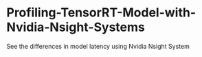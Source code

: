 # Profiling-TensorRT-Model-with-Nvidia-Nsight-Systems
See the differences in model latency using Nvidia Nsight System

